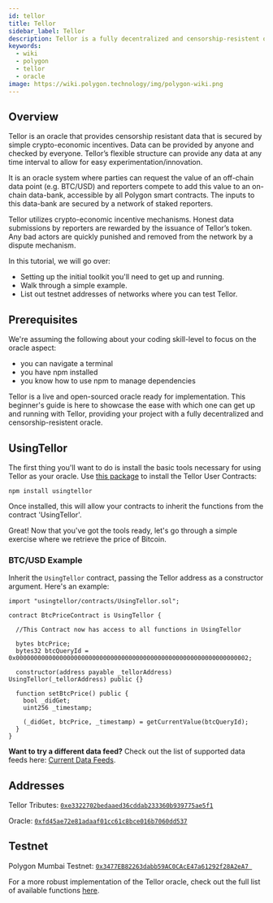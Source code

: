 ```yaml
---
id: tellor
title: Tellor
sidebar_label: Tellor
description: Tellor is a fully decentralized and censorship-resistent oracle for Polygon
keywords:
  - wiki
  - polygon
  - tellor
  - oracle
image: https://wiki.polygon.technology/img/polygon-wiki.png
---
```


## Overview

Tellor is an oracle that provides censorship resistant data that is secured by simple crypto-economic incentives. Data can be provided by anyone and checked by everyone. Tellor’s flexible structure can provide any data at any time interval to allow for easy experimentation/innovation.

It is an oracle system where parties can request the value of an off-chain data point (e.g. BTC/USD) and reporters compete to add this value to an on-chain data-bank, accessible by all Polygon smart contracts. The inputs to this data-bank are secured by a network of staked reporters.

Tellor utilizes crypto-economic incentive mechanisms. Honest data submissions by reporters are rewarded by the issuance of Tellor’s token. Any bad actors are quickly punished and removed from the network by a dispute mechanism.

In this tutorial, we will go over:

- Setting up the initial toolkit you'll need to get up and running.
- Walk through a simple example.
- List out testnet addresses of networks where you can test Tellor.

## Prerequisites

We're assuming the following about your coding skill-level to focus on the oracle aspect:

- you can navigate a terminal
- you have npm installed
- you know how to use npm to manage dependencies

Tellor is a live and open-sourced oracle ready for implementation. This beginner's guide is here to showcase the ease with which one can get up and running with Tellor, providing your project with a fully decentralized and censorship-resistent oracle.

## UsingTellor

The first thing you'll want to do is install the basic tools necessary for using Tellor as your oracle. Use [this package](https://github.com/tellor-io/usingtellor) to install the Tellor User Contracts:

```
npm install usingtellor
```

Once installed, this will allow your contracts to inherit the functions from the contract 'UsingTellor'.

Great! Now that you've got the tools ready, let's go through a simple exercise where we retrieve the price of Bitcoin.

### BTC/USD Example

Inherit the `UsingTellor` contract, passing the Tellor address as a constructor argument. Here's an example:

```solidity
import "usingtellor/contracts/UsingTellor.sol";

contract BtcPriceContract is UsingTellor {

  //This Contract now has access to all functions in UsingTellor

  bytes btcPrice;
  bytes32 btcQueryId = 0x0000000000000000000000000000000000000000000000000000000000000002;

  constructor(address payable _tellorAddress) UsingTellor(_tellorAddress) public {}

  function setBtcPrice() public {
    bool _didGet;
    uint256 _timestamp;

    (_didGet, btcPrice, _timestamp) = getCurrentValue(btcQueryId);
  }
}
```

**Want to try a different data feed?** Check out the list of supported data feeds here:
[Current Data Feeds](https://docs.tellor.io/tellor/integration/data-feed-ids).

## Addresses

Tellor Tributes: [`0xe3322702bedaaed36cddab233360b939775ae5f1`](https://polygonscan.com/token/0xe3322702bedaaed36cddab233360b939775ae5f1#code)

Oracle: [`0xfd45ae72e81adaaf01cc61c8bce016b7060dd537`](https://polygonscan.com/address/0xfd45ae72e81adaaf01cc61c8bce016b7060dd537#code)

## Testnet

Polygon Mumbai Testnet: [`0x3477EB82263dabb59AC0CAcE47a61292f28A2eA7 `](https://mumbai.polygonscan.com/address/0x3477EB82263dabb59AC0CAcE47a61292f28A2eA7/contracts#code)

For a more robust implementation of the Tellor oracle, check out the full list of available functions [here](https://github.com/tellor-io/usingtellor/blob/master/README.md).
